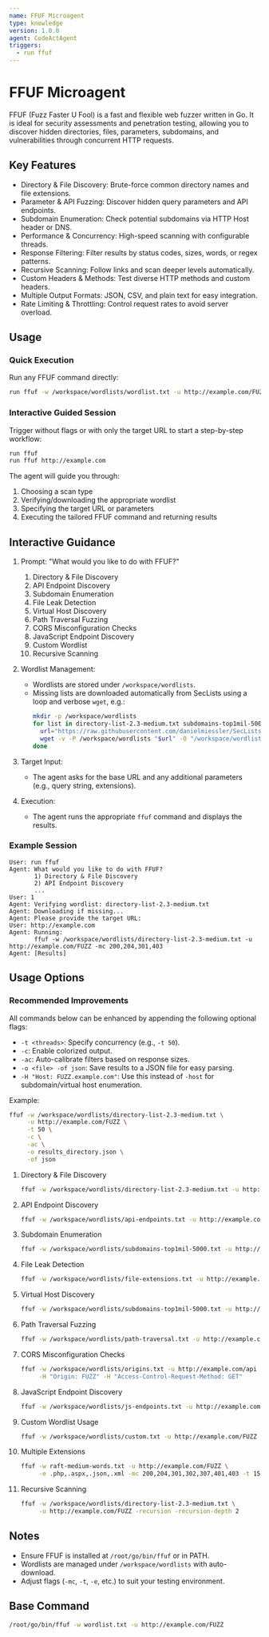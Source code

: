 ```yaml
---
name: FFUF Microagent
type: knowledge
version: 1.0.0
agent: CodeActAgent
triggers:
  - run ffuf
---
```


# FFUF Microagent

FFUF (Fuzz Faster U Fool) is a fast and flexible web fuzzer written in Go. It is ideal for security assessments and penetration testing, allowing you to discover hidden directories, files, parameters, subdomains, and vulnerabilities through concurrent HTTP requests.

## Key Features

- Directory & File Discovery: Brute-force common directory names and file extensions.
- Parameter & API Fuzzing: Discover hidden query parameters and API endpoints.
- Subdomain Enumeration: Check potential subdomains via HTTP Host header or DNS.
- Performance & Concurrency: High-speed scanning with configurable threads.
- Response Filtering: Filter results by status codes, sizes, words, or regex patterns.
- Recursive Scanning: Follow links and scan deeper levels automatically.
- Custom Headers & Methods: Test diverse HTTP methods and custom headers.
- Multiple Output Formats: JSON, CSV, and plain text for easy integration.
- Rate Limiting & Throttling: Control request rates to avoid server overload.

## Usage

### Quick Execution
Run any FFUF command directly:
```bash
run ffuf -w /workspace/wordlists/wordlist.txt -u http://example.com/FUZZ
```

### Interactive Guided Session
Trigger without flags or with only the target URL to start a step-by-step workflow:
```bash
run ffuf
run ffuf http://example.com
```
The agent will guide you through:
1. Choosing a scan type
2. Verifying/downloading the appropriate wordlist
3. Specifying the target URL or parameters
4. Executing the tailored FFUF command and returning results

## Interactive Guidance
1. Prompt: "What would you like to do with FFUF?"
   1) Directory & File Discovery
   2) API Endpoint Discovery
   3) Subdomain Enumeration
   4) File Leak Detection
   5) Virtual Host Discovery
   6) Path Traversal Fuzzing
   7) CORS Misconfiguration Checks
   8) JavaScript Endpoint Discovery
   9) Custom Wordlist
   10) Recursive Scanning


2. Wordlist Management:
   - Wordlists are stored under `/workspace/wordlists`.
   - Missing lists are downloaded automatically from SecLists using a loop and verbose `wget`, e.g.:
     ```bash
     mkdir -p /workspace/wordlists
     for list in directory-list-2.3-medium.txt subdomains-top1mil-5000.txt file-extensions.txt; do
       url="https://raw.githubusercontent.com/danielmiessler/SecLists/master/Discovery/Web-Content/$list"
       wget -v -P /workspace/wordlists "$url" -O "/workspace/wordlists/$list" || echo "Failed to download $list"
     done
     ```

3. Target Input:
   - The agent asks for the base URL and any additional parameters (e.g., query string, extensions).

4. Execution:
   - The agent runs the appropriate `ffuf` command and displays the results.

### Example Session
```text
User: run ffuf
Agent: What would you like to do with FFUF?
       1) Directory & File Discovery
       2) API Endpoint Discovery
       ...
User: 1
Agent: Verifying wordlist: directory-list-2.3-medium.txt
Agent: Downloading if missing...
Agent: Please provide the target URL:
User: http://example.com
Agent: Running:
       ffuf -w /workspace/wordlists/directory-list-2.3-medium.txt -u http://example.com/FUZZ -mc 200,204,301,403
Agent: [Results]
```

## Usage Options


### Recommended Improvements

All commands below can be enhanced by appending the following optional flags:

- `-t <threads>`: Specify concurrency (e.g., `-t 50`).
- `-c`: Enable colorized output.
- `-ac`: Auto-calibrate filters based on response sizes.
- `-o <file> -of json`: Save results to a JSON file for easy parsing.
- `-H "Host: FUZZ.example.com"`: Use this instead of `-host` for subdomain/virtual host enumeration.


Example:
```bash
ffuf -w /workspace/wordlists/directory-list-2.3-medium.txt \
     -u http://example.com/FUZZ \
     -t 50 \
     -c \
     -ac \
     -o results_directory.json \
     -of json
```

1. Directory & File Discovery
   ```bash
   ffuf -w /workspace/wordlists/directory-list-2.3-medium.txt -u http://example.com/FUZZ -mc 200,204,301,403
   ```

2. API Endpoint Discovery
   ```bash
   ffuf -w /workspace/wordlists/api-endpoints.txt -u http://example.com/api/FUZZ -mc 200,403
   ```

3. Subdomain Enumeration
   ```bash
   ffuf -w /workspace/wordlists/subdomains-top1mil-5000.txt -u http://FUZZ.example.com -host
   ```

4. File Leak Detection
   ```bash
   ffuf -w /workspace/wordlists/file-extensions.txt -u http://example.com/FUZZ -mc 200,403
   ```

5. Virtual Host Discovery
   ```bash
   ffuf -w /workspace/wordlists/subdomains-top1mil-5000.txt -u http://FUZZ.example.com -host
   ```

6. Path Traversal Fuzzing
   ```bash
   ffuf -w /workspace/wordlists/path-traversal.txt -u http://example.com/vuln?file=../../FUZZ -mc 200,403
   ```

7. CORS Misconfiguration Checks
   ```bash
   ffuf -w /workspace/wordlists/origins.txt -u http://example.com/api \
        -H "Origin: FUZZ" -H "Access-Control-Request-Method: GET"
   ```

8. JavaScript Endpoint Discovery
   ```bash
   ffuf -w /workspace/wordlists/js-endpoints.txt -u http://example.com/js/FUZZ.js -mc 200,403
   ```

9. Custom Wordlist Usage
   ```bash
   ffuf -w /workspace/wordlists/custom.txt -u http://example.com/FUZZ -mc 200,403
   ```

10. Multiple Extensions
    ```bash
    ffuf -w raft-medium-words.txt -u http://example.com/FUZZ \
         -e .php,.aspx,.json,.xml -mc 200,204,301,302,307,401,403 -t 150 -ac
    ```
11. Recursive Scanning
    ```bash
    ffuf -w /workspace/wordlists/directory-list-2.3-medium.txt \
         -u http://example.com/FUZZ -recursion -recursion-depth 2
    ```



## Notes

- Ensure FFUF is installed at `/root/go/bin/ffuf` or in PATH.
- Wordlists are managed under `/workspace/wordlists` with auto-download.
- Adjust flags (`-mc`, `-t`, `-e`, etc.) to suit your testing environment.

## Base Command
```bash
/root/go/bin/ffuf -w wordlist.txt -u http://example.com/FUZZ
```
